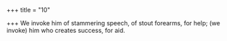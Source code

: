 +++
title = "10"

+++
We invoke him of stammering speech, of stout forearms,
for help;
(we invoke) him who creates success, for aid.